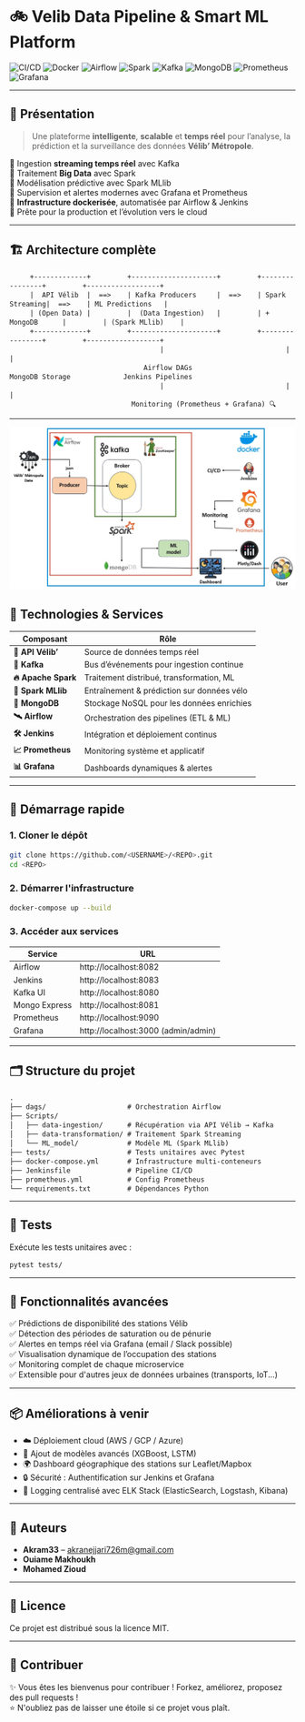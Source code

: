 # 🚲 Velib Data Pipeline & Smart ML Platform

![CI/CD](https://img.shields.io/badge/CI%2FCD-Jenkins-blue?logo=jenkins&logoColor=white)
![Docker](https://img.shields.io/badge/Dockerized-Microservices-blue?logo=docker)
![Airflow](https://img.shields.io/badge/Workflow-Airflow-green?logo=apache-airflow)
![Spark](https://img.shields.io/badge/Engine-Spark-orange?logo=apachespark)
![Kafka](https://img.shields.io/badge/Streaming-Kafka-black?logo=apachekafka)
![MongoDB](https://img.shields.io/badge/Database-MongoDB-brightgreen?logo=mongodb)
![Prometheus](https://img.shields.io/badge/Metrics-Prometheus-orange?logo=prometheus)
![Grafana](https://img.shields.io/badge/Dashboard-Grafana-yellow?logo=grafana)

---

## 🧠 Présentation

> Une plateforme **intelligente**, **scalable** et **temps réel** pour l’analyse, la prédiction et la surveillance des données **Vélib’ Métropole**.

🔹 Ingestion **streaming temps réel** avec Kafka  
🔹 Traitement **Big Data** avec Spark  
🔹 Modélisation prédictive avec Spark MLlib  
🔹 Supervision et alertes modernes avec Grafana et Prometheus  
🔹 **Infrastructure dockerisée**, automatisée par Airflow & Jenkins  
🔹 Prête pour la production et l’évolution vers le cloud

---

## 🏗️ Architecture complète

```
     +-------------+         +---------------------+         +----------------+         +------------------+
     |  API Vélib  |  ==>    | Kafka Producers     |  ==>    | Spark Streaming|  ==>    | ML Predictions   |
     | (Open Data) |         |  (Data Ingestion)   |         | + MongoDB      |         | (Spark MLlib)    |
     +-------------+         +---------------------+         +----------------+         +------------------+
                                     |                              |                             |
                                 Airflow DAGs                   MongoDB Storage             Jenkins Pipelines
                                     |                              |                             |
                              Monitoring (Prometheus + Grafana) 🔍
```

---

![Aperçu](architecture.jpg)


## 🧰 Technologies & Services

| Composant      | Rôle |
|----------------|------|
| **🔗 API Vélib’** | Source de données temps réel |
| **💬 Kafka** | Bus d’événements pour ingestion continue |
| **🔥 Apache Spark** | Traitement distribué, transformation, ML |
| **🧠 Spark MLlib** | Entraînement & prédiction sur données vélo |
| **🍃 MongoDB** | Stockage NoSQL pour les données enrichies |
| **🛰 Airflow** | Orchestration des pipelines (ETL & ML) |
| **🛠 Jenkins** | Intégration et déploiement continus |
| **📈 Prometheus** | Monitoring système et applicatif |
| **📊 Grafana** | Dashboards dynamiques & alertes |

---

## 🚀 Démarrage rapide

### 1. Cloner le dépôt
```bash
git clone https://github.com/<USERNAME>/<REPO>.git
cd <REPO>
```

### 2. Démarrer l'infrastructure
```bash
docker-compose up --build
```

### 3. Accéder aux services

| Service         | URL                          |
|-----------------|------------------------------|
| Airflow         | http://localhost:8082         |
| Jenkins         | http://localhost:8083         |
| Kafka UI        | http://localhost:8080         |
| Mongo Express   | http://localhost:8081         |
| Prometheus      | http://localhost:9090         |
| Grafana         | http://localhost:3000         (admin/admin)

---

## 🗂 Structure du projet

```
.
├── dags/                    # Orchestration Airflow
├── Scripts/
│   ├── data-ingestion/      # Récupération via API Vélib → Kafka
│   ├── data-transformation/ # Traitement Spark Streaming
│   └── ML_model/            # Modèle ML (Spark MLlib)
├── tests/                   # Tests unitaires avec Pytest
├── docker-compose.yml       # Infrastructure multi-conteneurs
├── Jenkinsfile              # Pipeline CI/CD
├── prometheus.yml           # Config Prometheus
└── requirements.txt         # Dépendances Python
```

---

## 🔬 Tests

Exécute les tests unitaires avec :
```bash
pytest tests/
```

---

## 🧩 Fonctionnalités avancées

✅ Prédictions de disponibilité des stations Vélib  
✅ Détection des périodes de saturation ou de pénurie  
✅ Alertes en temps réel via Grafana (email / Slack possible)  
✅ Visualisation dynamique de l’occupation des stations  
✅ Monitoring complet de chaque microservice  
✅ Extensible pour d'autres jeux de données urbaines (transports, IoT...)

---

## 📦 Améliorations à venir

- ☁️ Déploiement cloud (AWS / GCP / Azure)
- 🧠 Ajout de modèles avancés (XGBoost, LSTM)
- 🌍 Dashboard géographique des stations sur Leaflet/Mapbox
- 🔒 Sécurité : Authentification sur Jenkins et Grafana
- 🧾 Logging centralisé avec ELK Stack (ElasticSearch, Logstash, Kibana)

---

## 👥 Auteurs

- **Akram33** – [akranejjari726m@gmail.com](mailto:akramnejjari726@gmail.com)  
- **Ouiame Makhoukh**  
- **Mohamed Zioud**

---

## 📜 Licence

Ce projet est distribué sous la licence MIT.

---

## 🤝 Contribuer

✨ Vous êtes les bienvenus pour contribuer ! Forkez, améliorez, proposez des pull requests !  
⭐ N'oubliez pas de laisser une étoile si ce projet vous plaît.
